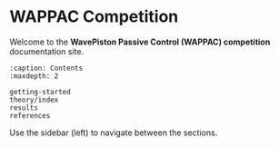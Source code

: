 # WAPPAC Competition

Welcome to the **WavePiston Passive Control (WAPPAC) competition** documentation site.

```{toctree}
:caption: Contents
:maxdepth: 2

getting-started
theory/index
results
references
```

Use the sidebar (left) to navigate between the sections.
